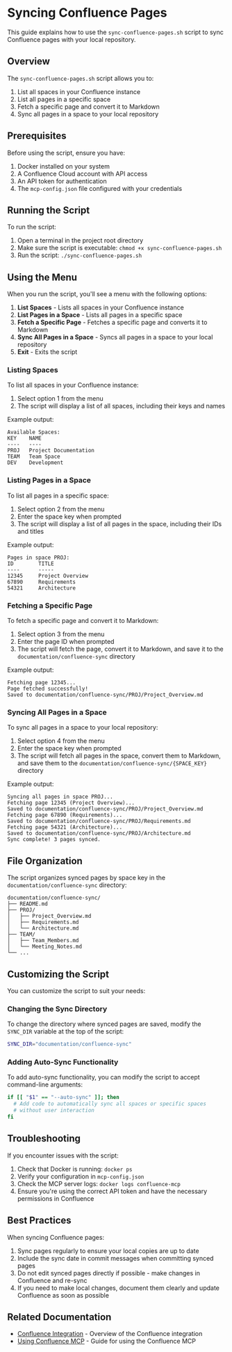 # Syncing Confluence Pages

This guide explains how to use the `sync-confluence-pages.sh` script to sync Confluence pages with your local repository.

## Overview

The `sync-confluence-pages.sh` script allows you to:

1. List all spaces in your Confluence instance
2. List all pages in a specific space
3. Fetch a specific page and convert it to Markdown
4. Sync all pages in a space to your local repository

## Prerequisites

Before using the script, ensure you have:

1. Docker installed on your system
2. A Confluence Cloud account with API access
3. An API token for authentication
4. The `mcp-config.json` file configured with your credentials

## Running the Script

To run the script:

1. Open a terminal in the project root directory
2. Make sure the script is executable: `chmod +x sync-confluence-pages.sh`
3. Run the script: `./sync-confluence-pages.sh`

## Using the Menu

When you run the script, you'll see a menu with the following options:

1. **List Spaces** - Lists all spaces in your Confluence instance
2. **List Pages in a Space** - Lists all pages in a specific space
3. **Fetch a Specific Page** - Fetches a specific page and converts it to Markdown
4. **Sync All Pages in a Space** - Syncs all pages in a space to your local repository
5. **Exit** - Exits the script

### Listing Spaces

To list all spaces in your Confluence instance:

1. Select option 1 from the menu
2. The script will display a list of all spaces, including their keys and names

Example output:
```
Available Spaces:
KEY    NAME
----   ----
PROJ   Project Documentation
TEAM   Team Space
DEV    Development
```

### Listing Pages in a Space

To list all pages in a specific space:

1. Select option 2 from the menu
2. Enter the space key when prompted
3. The script will display a list of all pages in the space, including their IDs and titles

Example output:
```
Pages in space PROJ:
ID        TITLE
----      -----
12345     Project Overview
67890     Requirements
54321     Architecture
```

### Fetching a Specific Page

To fetch a specific page and convert it to Markdown:

1. Select option 3 from the menu
2. Enter the page ID when prompted
3. The script will fetch the page, convert it to Markdown, and save it to the `documentation/confluence-sync` directory

Example output:
```
Fetching page 12345...
Page fetched successfully!
Saved to documentation/confluence-sync/PROJ/Project_Overview.md
```

### Syncing All Pages in a Space

To sync all pages in a space to your local repository:

1. Select option 4 from the menu
2. Enter the space key when prompted
3. The script will fetch all pages in the space, convert them to Markdown, and save them to the `documentation/confluence-sync/{SPACE_KEY}` directory

Example output:
```
Syncing all pages in space PROJ...
Fetching page 12345 (Project Overview)...
Saved to documentation/confluence-sync/PROJ/Project_Overview.md
Fetching page 67890 (Requirements)...
Saved to documentation/confluence-sync/PROJ/Requirements.md
Fetching page 54321 (Architecture)...
Saved to documentation/confluence-sync/PROJ/Architecture.md
Sync complete! 3 pages synced.
```

## File Organization

The script organizes synced pages by space key in the `documentation/confluence-sync` directory:

```
documentation/confluence-sync/
├── README.md
├── PROJ/
│   ├── Project_Overview.md
│   ├── Requirements.md
│   └── Architecture.md
├── TEAM/
│   ├── Team_Members.md
│   └── Meeting_Notes.md
└── ...
```

## Customizing the Script

You can customize the script to suit your needs:

### Changing the Sync Directory

To change the directory where synced pages are saved, modify the `SYNC_DIR` variable at the top of the script:

```bash
SYNC_DIR="documentation/confluence-sync"
```

### Adding Auto-Sync Functionality

To add auto-sync functionality, you can modify the script to accept command-line arguments:

```bash
if [[ "$1" == "--auto-sync" ]]; then
  # Add code to automatically sync all spaces or specific spaces
  # without user interaction
fi
```

## Troubleshooting

If you encounter issues with the script:

1. Check that Docker is running: `docker ps`
2. Verify your configuration in `mcp-config.json`
3. Check the MCP server logs: `docker logs confluence-mcp`
4. Ensure you're using the correct API token and have the necessary permissions in Confluence

## Best Practices

When syncing Confluence pages:

1. Sync pages regularly to ensure your local copies are up to date
2. Include the sync date in commit messages when committing synced pages
3. Do not edit synced pages directly if possible - make changes in Confluence and re-sync
4. If you need to make local changes, document them clearly and update Confluence as soon as possible

## Related Documentation

- [Confluence Integration](../../confluence-integration/README.md) - Overview of the Confluence integration
- [Using Confluence MCP](./using-confluence-mcp.md) - Guide for using the Confluence MCP 